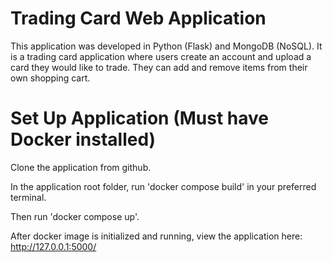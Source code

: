 # Trading Card Web Application
This application was developed in Python (Flask) and MongoDB (NoSQL).
It is a trading card application where users create an account and upload a card they would like to trade. 
They can add and remove items from their own shopping cart.

# Set Up Application (Must have Docker installed)
Clone the application from github. 

In the application root folder, run 'docker compose build' in your preferred terminal.

Then run 'docker compose up'.

After docker image is initialized and running, view the application here: http://127.0.0.1:5000/

